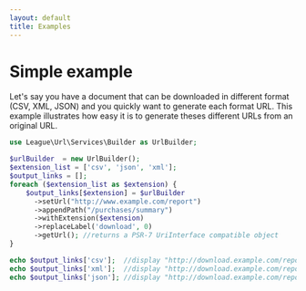 ```yaml
---
layout: default
title: Examples
---
```


# Simple example

Let's say you have a document that can be downloaded in different format (CSV, XML, JSON) and you quickly want to generate each format URL. This example illustrates how easy it is to generate theses different URLs from an original URL.

~~~php
use League\Url\Services\Builder as UrlBuilder;

$urlBuilder  = new UrlBuilder();
$extension_list = ['csv', 'json', 'xml'];
$output_links = [];
foreach ($extension_list as $extension) {
    $output_links[$extension] = $urlBuilder
      ->setUrl("http://www.example.com/report")
      ->appendPath("/purchases/summary")
      ->withExtension($extension)
      ->replaceLabel('download', 0)
      ->getUrl(); //returns a PSR-7 UriInterface compatible object
}

echo $output_links['csv'];  //display "http://download.example.com/report/purchases/summary.csv"
echo $output_links['xml'];  //display "http://download.example.com/report/purchases/summary.xml"
echo $output_links['json']; //display "http://download.example.com/report/purchases/summary.json"
~~~
